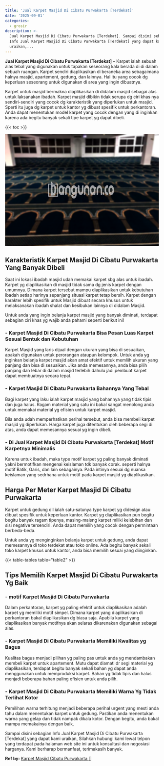 ```yaml
---
title: 'Jual Karpet Masjid Di Cibatu Purwakarta [Terdekat]'
date: '2025-09-01'
categories:
  - grosir
description: >-
  Jual Karpet Masjid Di Cibatu Purwakarta [Terdekat]. Sampai disini sebagian
  Info Jual Karpet Masjid Di Cibatu Purwakarta [Terdekat] yang dapat kami
  uraikan,...
---
```


**Jual Karpet Masjid Di Cibatu Purwakarta \[Terdekat\]** – Karpet ialah sebuah alas tebal yang digunakan untuk tapakan seseorang kala berada di di dalam sebuah ruangan. Karpet sendiri diaplikasikan di beraneka area sebagaimana halnya masjid, apartement, gedung, dan lainnya. Hal itu yang cocok dg keperluan seseorang untuk digunakan di area yang ingin dibuatnya.

Karpet untuk masjid bermakna diaplikasikan di didalam masjid sebagai alas untuk laksanakan ibadah. Karpet masjid dibikin tidak serupa dg ciri khas nya sendiri-sendiri yang cocok dg karakteristik yang diperlukan untuk masjid. Sperti itu juga dg karpet untuk kantor yg dibuat spesifik untuk perkantoran. Anda dapat menentukan model karpet yang cocok dengan yang di inginkan karena ada begitu banyak sekali tipe karpet yg dapat dibeli.

{{< toc >}}

![Jual Karpet Masjid Di Cibatu Purwakarta [Terdekat]](/images/grosir-karpet-murah-66.png)

## Karakteristik Karpet Masjid Di Cibatu Purwakarta Yang Banyak Dibeli

Saat ini lokasi ibadah masjid udah memakai karpet sbg alas untuk ibadah. Karpet yg diaplikasikan di masjid tidak sama dg jenis karpet dengan umumnya. Dimana karpet tersebut mampu diaplikasikan untuk kebutuhan ibadah setiap harinya sepanjang situasi karpet tetap bersih. Karpet dengan karakter lebih spesifik untuk Masjid dibuat secara khusus untuk melaksanakan ibadah shalat dan kesibukan lainnya di didalam Masjid.

Untuk anda yang ingin belanja karpet masjid yang banyak diminati, terdapat sebagian ciri khas yg wajib anda pahami seperti berikut ini!

### \- Karpet Masjid Di Cibatu Purwakarta Bisa Pesan Luas Karpet Sesuai Bentuk dan Kebutuhan

Karpet Masjid yang laris dijual dengan ukuran yang bisa di sesuaikan, apakah digunakan untuk perorangan ataupun kelompok. Untuk anda yg inginkan belanja karpet masjid akan amat efektif untuk memliih ukuran yang panjang dan bisa di sesuaikan. Jika anda memesannya, anda bisa pilih panjang dan lebar di dalam masjid terlebih dahulu jadi pembuat karpet dapat membuatnya secara tepat.

### \- Karpet Masjid Di Cibatu Purwakarta Bahannya Yang Tebal

Bagi karpet yang laku ialah karpet masjid yang bahannya yang tidak tipis dan juga halus. Ragam material yang satu ini bakal sangat menolong anda untuk memakai material yg efisien untuk karpet masjid.

Bila anda udah memperhatikan perihal tersebut, anda bisa membeli karpet masjid yg diperlukan. Harga karpet juga ditentukan oleh beberapa segi di atas, anda dapat memesannya sesuai yg ingin dibeli.

### \- Di Jual Karpet Masjid Di Cibatu Purwakarta \[Terdekat\] Motif Karpetnya Minimalis

Karena untuk ibadah, maka type motif karpet yg paling banyak diminati yakni bermotifkan mengenai keislaman tdk banyak corak. seperti halnya motif Batik, Garis, dan lain sebagainya. Pada intinya sesuai dg nuansa keislaman yang sedrhana untuk motif pada karpet masjid yg diaplikasikan.

## Harga Per Meter Karpet Masjid Di Cibatu Purwakarta

Karpet untuk gedung dll ialah satu-satunya type karpet yg didesign atau dibuat spesifik untuk keperluan kantor. Karpet yg diaplikasikan pun begitu begitu banyak ragam tipenya, masing-maisng karpet miliki kelebihan dan sisi negative tersendiri. Anda dapat memilih yang cocok dengan permintaan berbeda-beda.

Untuk anda yg menginginkan belanja karpet untuk gedung, anda dapat memesannya di toko terdekat atau toko online. Ada begitu banyak sekali toko karpet khusus untuk kantor, anda bisa memilih sesuai yang diinginkan.

{{< table-tables table="table2" >}}

## Tips Memilih Karpet Masjid Di Cibatu Purwakarta Yg Baik

### \- motif Karpet Masjid Di Cibatu Purwakarta

Dalam perkantoran, karpet yg paling efektif untuk diaplikasikan adalah karpet yg memiliki motif simpel. Dimana karpet yang diaplikasikan di perkantoran bakal diaplikasikan dg biasa saja. Apabila karpet yang diaplikasikan banyak motifnya akan selaras dikarenakan digunakan sebagai alas.

### \- Karpet Masjid Di Cibatu Purwakarta Memiliki Kwalitas yg Bagus

Kualitas bagus menjadi pilihan yg paling pas untuk anda yg mendambakan membeli karpet untuk apartement. Mutu dapat diamati dr segi material yg diaplikasikan, terdapat begitu banyak sekali bahan yg dapat anda menggunakan untuk memproduksi karpet. Bahan yg tidak tipis dan halus menjadi beberapa bahan paling efisien untuk anda pilih.

### \- Karpet Masjid Di Cibatu Purwakarta Memiliki Warna Yg Tidak Terlihat Kotor

Pemilihan warna terhitung menjadi beberapa perihal urgent yang mesti anda tahu dalam menentukan karpet untuk gedung. Pastikan anda menentukan warna yang gelap dan tidak nampak dikala kotor. Dengan begitu, anda bakal mampu memakainya dengan baik.

Sampai disini sebagian Info Jual Karpet Masjid Di Cibatu Purwakarta \[Terdekat\] yang dapat kami uraikan, Silahkan hubungi kami lewat telpon yang terdapat pada halaman web site ini untuk konsultasi dan negosiasi harganya. Kami berharap bermanfaat, terimakasih banyak.

**Ref by:**  [Karpet Masjid Cibatu Purwakarta []](https://id.wikipedia.org/wiki/Karpet)
